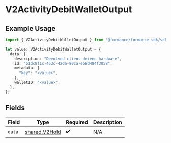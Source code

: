 # V2ActivityDebitWalletOutput

## Example Usage

```typescript
import { V2ActivityDebitWalletOutput } from "@formance/formance-sdk/sdk/models/shared";

let value: V2ActivityDebitWalletOutput = {
  data: {
    description: "Devolved client-driven hardware",
    id: "51dc8f1c-453c-42da-80ca-eb8d484f3058",
    metadata: {
      "key": "<value>",
    },
    walletID: "<value>",
  },
};
```

## Fields

| Field                                                 | Type                                                  | Required                                              | Description                                           |
| ----------------------------------------------------- | ----------------------------------------------------- | ----------------------------------------------------- | ----------------------------------------------------- |
| `data`                                                | [shared.V2Hold](../../../sdk/models/shared/v2hold.md) | :heavy_check_mark:                                    | N/A                                                   |